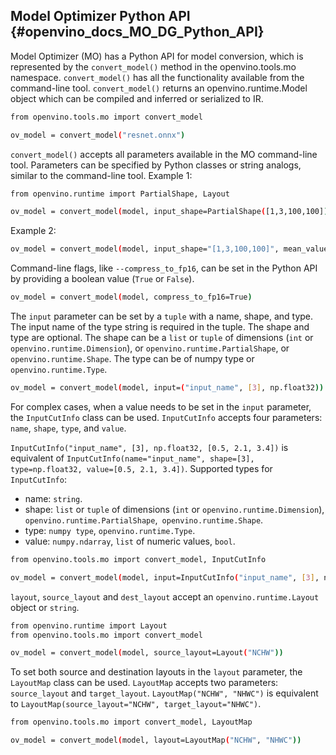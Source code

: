 ## Model Optimizer Python API {#openvino_docs_MO_DG_Python_API}

Model Optimizer (MO) has a Python API for model conversion, which is represented by the `convert_model()` method in the openvino.tools.mo namespace.
  `convert_model()` has all the functionality available from the command-line tool.
  `convert_model()` returns an openvino.runtime.Model object which can be compiled and inferred or serialized to IR.

```sh
from openvino.tools.mo import convert_model

ov_model = convert_model("resnet.onnx")
```

`convert_model()` accepts all parameters available in the MO command-line tool. Parameters can be specified by Python classes or string analogs, similar to the command-line tool.
Example 1:

```sh
from openvino.runtime import PartialShape, Layout

ov_model = convert_model(model, input_shape=PartialShape([1,3,100,100]), mean_values=[127, 127, 127], layout=Layout("NCHW"))
```

Example 2:

```sh
ov_model = convert_model(model, input_shape="[1,3,100,100]", mean_values="[127,127,127]", layout="NCHW")
```

Command-line flags, like `--compress_to_fp16`, can be set in the Python API by providing a boolean value (`True` or `False`).

```sh
ov_model = convert_model(model, compress_to_fp16=True)
```

The `input` parameter can be set by a `tuple` with a name, shape, and type. The input name of the type string is required in the tuple. The shape and type are optional.
The shape can be a `list` or `tuple` of dimensions (`int` or `openvino.runtime.Dimension`), or `openvino.runtime.PartialShape`, or `openvino.runtime.Shape`. The type can be of numpy type or `openvino.runtime.Type`.

```sh
ov_model = convert_model(model, input=("input_name", [3], np.float32))
```

For complex cases, when a value needs to be set in the `input` parameter, the `InputCutInfo` class can be used. `InputCutInfo` accepts four parameters: `name`, `shape`, `type`, and `value`. 

`InputCutInfo("input_name", [3], np.float32, [0.5, 2.1, 3.4])` is equivalent of `InputCutInfo(name="input_name", shape=[3], type=np.float32, value=[0.5, 2.1, 3.4])`.
Supported types for `InputCutInfo`:
- name: `string`.
- shape: `list` or `tuple` of dimensions (`int` or `openvino.runtime.Dimension`), `openvino.runtime.PartialShape`,` openvino.runtime.Shape`.
- type: `numpy type`, `openvino.runtime.Type`.
- value: `numpy.ndarray`, `list` of numeric values, `bool`.

```sh
from openvino.tools.mo import convert_model, InputCutInfo

ov_model = convert_model(model, input=InputCutInfo("input_name", [3], np.float32, [0.5, 2.1, 3.4]))
```

`layout`, `source_layout` and `dest_layout` accept an `openvino.runtime.Layout` object or `string`.

```sh
from openvino.runtime import Layout
from openvino.tools.mo import convert_model

ov_model = convert_model(model, source_layout=Layout("NCHW"))
```

To set both source and destination layouts in the `layout` parameter, the `LayoutMap` class can be used. `LayoutMap` accepts two parameters: `source_layout` and `target_layout`.
`LayoutMap("NCHW", "NHWC")` is equivalent to `LayoutMap(source_layout="NCHW", target_layout="NHWC")`.

```sh
from openvino.tools.mo import convert_model, LayoutMap

ov_model = convert_model(model, layout=LayoutMap("NCHW", "NHWC"))
```
